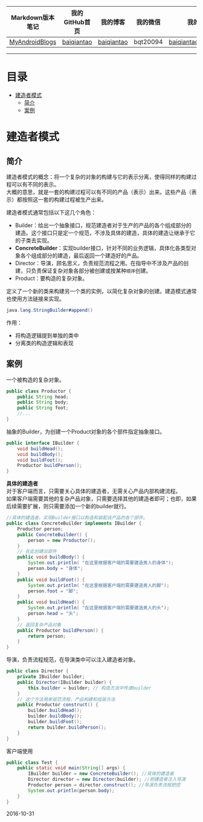 | Markdown版本笔记 | 我的GitHub首页 | 我的博客 | 我的微信 | 我的邮箱 |  
| :------------: | :------------: | :------------: | :------------: | :------------: |  
| [MyAndroidBlogs][Markdown] | [baiqiantao][GitHub] | [baiqiantao][博客] | bqt20094 | baiqiantao@sina.com |  
  
[Markdown]:https://github.com/baiqiantao/MyAndroidBlogs  
[GitHub]:https://github.com/baiqiantao  
[博客]:http://www.cnblogs.com/baiqiantao/  
  
  
***  
目录  
===  

- [建造者模式](#建造者模式)
	- [简介](#简介)
	- [案例](#案例)
  
# 建造者模式  
## 简介   
建造者模式的概念：将一个复杂的对象的构建与它的表示分离，使得同样的构建过程可以有不同的表示。  
大概的意思，就是一套的构建过程可以有不同的产品（表示）出来。这些产品（表示）都按照这一套的构建过程被生产出来。  
  
建造者模式通常包括以下这几个角色：  
- Builder：给出一个抽象接口，规范建造者对于生产的产品的各个组成部分的建造。这个接口只是定一个规范，不涉及具体的建造，具体的建造让继承于它的子类去实现。   
- **ConcreteBuilder**：实现builder接口，针对不同的业务逻辑，具体化各类型对象各个组成部分的建造，最后返回一个建造好的产品。   
- Director：导演，顾名思义，负责规范流程之用。在指导中不涉及产品的创建，只负责保证复杂对象各部分被创建或按某种`顺序`创建。   
- Product：要构造的复杂对象。   
  
定义了一个新的类来构建另一个类的实例，以简化复杂对象的创建。建造模式通常也使用方法链接来实现。  
```java  
java.lang.StringBuilder#append()  
```  
  
作用：  
- 将构造逻辑提到单独的类中   
- 分离类的构造逻辑和表现   
  
## 案例  
一个被构造的复杂对象。  
```java  
public class Productor {  
    public String head;  
    public String body;  
    public String foot;  
    //...  
}  
```  
  
抽象的Builder，为创建一个Product对象的各个部件指定抽象接口。  
```java  
public interface IBuilder {  
    void buildHead();  
    void buildBody();  
    void buildFoot();  
    Productor buildPerson();  
}  
```  
  
**具体的建造者**  
对于客户端而言，只需要关心具体的建造者，无需关心产品内部构建流程。  
如果客户端需要其他的复杂产品对象，只需要选择其他的建造者即可；也即，如果后续需要扩展，则只需要添加一个新的builder就行。  
  
```java  
//具体的建造者。实现Builder接口以构造和装配该产品的各个部件。  
public class ConcreteBuilder implements IBuilder {  
    Productor person;  
    public ConcreteBuilder() {  
        person = new Productor();  
    }  
    // 在此创建出部件  
    public void buildBody() {  
        System.out.println( "在这里根据客户端的需要建造男人的身体");  
        person.body = "身体";  
    }  
    public void buildFoot() {  
        System.out.println( "在这里根据客户端的需要建造男人的脚");  
        person.foot = "脚";  
    }  
    public void buildHead() {  
        System.out.println( "在这里根据客户端的需要建造男人的头");  
        person.head = "头";  
    }  
    // 返回复杂产品对象  
    public Productor buildPerson() {  
        return person;  
    }  
}  
```  
  
导演，负责流程规范，在导演类中可以注入建造者对象。  
```java  
public class Director {  
    private IBuilder builder;  
    public Director(IBuilder builder) {  
        this.builder = builder; // 构造方法中传递builder  
    }  
    // 这个方法用来规范流程，产品构建和组装方法  
    public Productor construct() {  
        builder.buildHead();  
        builder.buildBody();  
        builder.buildFoot();  
        return builder.buildPerson();  
    }  
}  
```  
  
客户端使用  
```java  
public class Test {  
    public static void main(String[] args) {  
        IBuilder builder = new ConcreteBuilder(); //具体的建造者  
        Director director = new Director(builder); //把建造者注入导演  
        Productor person = director.construct(); //导演负责流程把控  
        System.out.println(person.body);  
    }  
}  
```  
  
2016-10-31  
